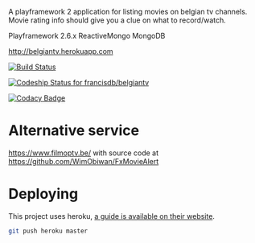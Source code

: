 A playframework 2 application for listing movies on belgian tv channels. Movie rating info should give you a clue on what to record/watch.

Playframework 2.6.x
ReactiveMongo
MongoDB

<http://belgiantv.herokuapp.com>

[![Build Status](https://travis-ci.org/francisdb/belgiantv.png?branch=master)](https://travis-ci.org/francisdb/belgiantv)

[![Codeship Status for francisdb/belgiantv](https://codeship.com/projects/f0663d10-f562-0130-8cb4-3a7857e44df3/status?branch=master)](https://codeship.com/projects/6531)

[![Codacy Badge](https://www.codacy.com/project/badge/4901ab784fc54ebe866f5613fa9f8450)](https://www.codacy.com/public/francisdb/belgiantv)

# Alternative service

<https://www.filmoptv.be/>
with source code at https://github.com/WimObiwan/FxMovieAlert

# Deploying

This project uses heroku, [a guide is available on their website](https://devcenter.heroku.com/articles/getting-started-with-scala).


```bash
git push heroku master
```
